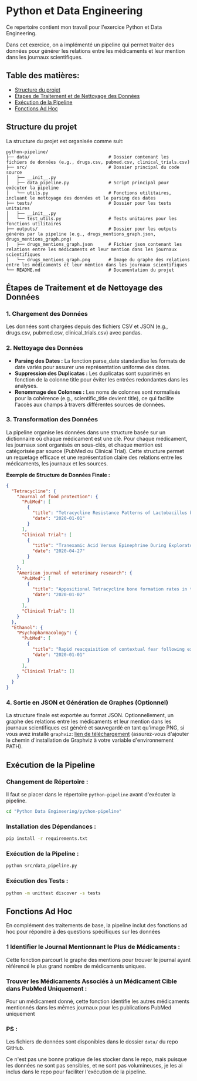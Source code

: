 # Python et Data Engineering

Ce repertoire contient mon travail pour l'exercice Python et Data Engineering.

Dans cet exercice, on a implémenté un pipeline qui permet traiter des données pour générer les relations entre les médicaments et leur mention dans les journaux scientifiques.

## Table des matières:

- [Structure du projet](#structure-du-projet)
- [Étapes de Traitement et de Nettoyage des Données](#étapes-de-traitement-et-de-nettoyage-des-données)
- [Exécution de la Pipeline](#exécution-de-la-pipeline)
- [Fonctions Ad Hoc](#fonctions-ad-hoc)

## Structure du projet

La structure du projet est organisée comme suit:

```plaintext
python-pipeline/
├── data/                              # Dossier contenant les fichiers de données (e.g., drugs.csv, pubmed.csv, clinical_trials.csv)
├── src/                               # Dossier principal du code source
│   ├── __init__.py
│   ├── data_pipeline.py               # Script principal pour exécuter la pipeline
│   └── utils.py                       # Fonctions utilitaires, incluant le nettoyage des données et le parsing des dates
├── tests/                             # Dossier pour les tests unitaires
│   ├── __init__.py
│   └── test_utils.py                  # Tests unitaires pour les fonctions utilitaires
├── outputs/                           # Dossier pour les outputs générés par la pipeline (e.g., drugs_mentions_graph.json, drugs_mentions_graph.png)
│   ├── drugs_mentions_graph.json      # Fichier json contenant les relations entre les médicaments et leur mention dans les journaux scientifiques
│   └── drugs_mentions_graph.png       # Image du graphe des relations entre les médicaments et leur mention dans les journaux scientifiques
└── README.md                          # Documentation du projet
```

## Étapes de Traitement et de Nettoyage des Données

### 1. Chargement des Données

Les données sont chargées depuis des fichiers CSV et JSON (e.g., drugs.csv, pubmed.csv, clinical_trials.csv) avec pandas.

### 2. Nettoyage des Données

- **Parsing des Dates :** La fonction parse_date standardise les formats de date variés pour assurer une représentation uniforme des dates.
- **Suppression des Duplicatas :** Les duplicatas sont supprimés en fonction de la colonne title pour éviter les entrées redondantes dans les analyses.
- **Renommage des Colonnes :** Les noms de colonnes sont normalisés pour la cohérence (e.g., scientific_title devient title), ce qui facilite l'accès aux champs à travers différentes sources de données.

### 3. Transformation des Données

La pipeline organise les données dans une structure basée sur un dictionnaire où chaque médicament est une clé. Pour chaque médicament, les journaux sont organisés en sous-clés, et chaque mention est catégorisée par source (PubMed ou Clinical Trial). Cette structure permet un requetage efficace et une représentation claire des relations entre les médicaments, les journaux et les sources.

**Exemple de Structure de Données Finale :**

```json
{
  "Tetracycline": {
    "Journal of food protection": {
      "PubMed": [
        {
          "title": "Tetracycline Resistance Patterns of Lactobacillus buchneri Group Strains.",
          "date": "2020-01-01"
        }
      ],
      "Clinical Trial": [
        {
          "title": "Tranexamic Acid Versus Epinephrine During Exploratory Tympanotomy",
          "date": "2020-04-27"
        }
      ]
    },
    "American journal of veterinary research": {
      "PubMed": [
        {
          "title": "Appositional Tetracycline bone formation rates in the Beagle.",
          "date": "2020-01-02"
        }
      ],
      "Clinical Trial": []
    }
  },
  "Ethanol": {
    "Psychopharmacology": {
      "PubMed": [
        {
          "title": "Rapid reacquisition of contextual fear following extinction in mice",
          "date": "2020-01-01"
        }
      ],
      "Clinical Trial": []
    }
  }
}
```

### 4. Sortie en JSON et Génération de Graphes (Optionnel)

La structure finale est exportée au format JSON. Optionnellement, un graphe des relations entre les médicaments et leur mention dans les journaux scientifiques est généré et sauvegardé en tant qu'image PNG, si vous avez installé `graphviz`: [lien de téléchargement](https://graphviz.org/download/) (assurez-vous d'ajouter le chemin d'installation de Graphviz à votre variable d'environnement PATH).

## Exécution de la Pipeline

### Changement de Répertoire :

Il faut se placer dans le répertoire `python-pipeline` avant d'exécuter la pipeline.

```bash
cd "Python Data Engineering/python-pipeline"
```

### Installation des Dépendances :

```bash
pip install -r requirements.txt
```

### Exécution de la Pipeline :

```bash
python src/data_pipeline.py
```

### Exécution des Tests :

```bash
python -m unittest discover -s tests
```

## Fonctions Ad Hoc

En complément des traitements de base, la pipeline inclut des fonctions ad hoc pour répondre à des questions spécifiques sur les données

### 1 Identifier le Journal Mentionnant le Plus de Médicaments :

Cette fonction parcourt le graphe des mentions pour trouver le journal ayant référencé le plus grand nombre de médicaments uniques.

### Trouver les Médicaments Associés à un Médicament Cible dans PubMed Uniquement :

Pour un médicament donné, cette fonction identifie les autres médicaments mentionnés dans les mêmes journaux pour les publications PubMed uniquement

### PS :

Les fichiers de données sont disponibles dans le dossier `data/` du repo GitHub.

Ce n'est pas une bonne pratique de les stocker dans le repo, mais puisque les données ne sont pas sensibles, et ne sont pas volumineuses, je les ai inclus dans le repo pour faciliter l'exécution de la pipeline.
